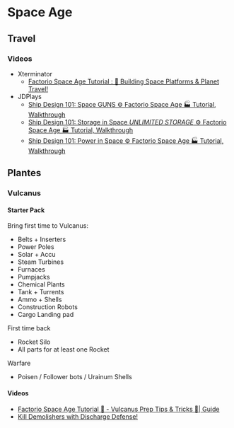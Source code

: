 # Space Age

## Travel

### Videos

- Xterminator
  - [Factorio Space Age Tutorial : 🌌 Building Space Platforms & Planet Travel!](https://www.youtube.com/watch?v=gqwYq7-FGsg)
- JDPlays
  - [Ship Design 101: Space GUNS ⚙️ Factorio Space Age 🏭 Tutorial, Walkthrough](https://www.youtube.com/watch?v=Qniwc6R6d2Q)
  - [Ship Design 101: Storage in Space *UNLIMITED STORAGE* ⚙️ Factorio Space Age 🏭 Tutorial, Walkthrough](https://www.youtube.com/watch?v=-OS6fIxj2wM)
  - [Ship Design 101: Power in Space ⚙️ Factorio Space Age 🏭 Tutorial, Walkthrough](https://www.youtube.com/watch?v=7zzbTMZ1Hs8)

## Plantes

### Vulcanus

#### Starter Pack

Bring first time to Vulcanus:

- Belts + Inserters
- Power Poles
- Solar + Accu
- Steam Turbines
- Furnaces
- Pumpjacks
- Chemical Plants
- Tank + Turrents
- Ammo + Shells
- Construction Robots
- Cargo Landing pad

First time back

- Rocket Silo
- All parts for at least one Rocket

Warfare

- Poisen / Follower bots / Urainum Shells

#### Videos

- [Factorio Space Age Tutorial 🚀 - Vulcanus Prep Tips & Tricks 🌋| Guide](https://www.youtube.com/watch?v=WxIlfpvjW5U)
- [Kill Demolishers with Discharge Defense!](https://www.youtube.com/watch?v=M6pVOYHCaF0)
